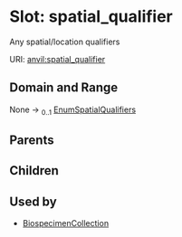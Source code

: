 
# Slot: spatial_qualifier

Any spatial/location qualifiers

URI: [anvil:spatial_qualifier](https://anvilproject.org/acr-harmonized-data-model/spatial_qualifier)


## Domain and Range

None &#8594;  <sub>0..1</sub> [EnumSpatialQualifiers](EnumSpatialQualifiers.md)

## Parents


## Children


## Used by

 * [BiospecimenCollection](BiospecimenCollection.md)
